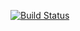 [![Build Status](https://app.travis-ci.com/bambouzelle/cours_Devops.svg?branch=master)](https://app.travis-ci.com/bambouzelle/cours_Devops)